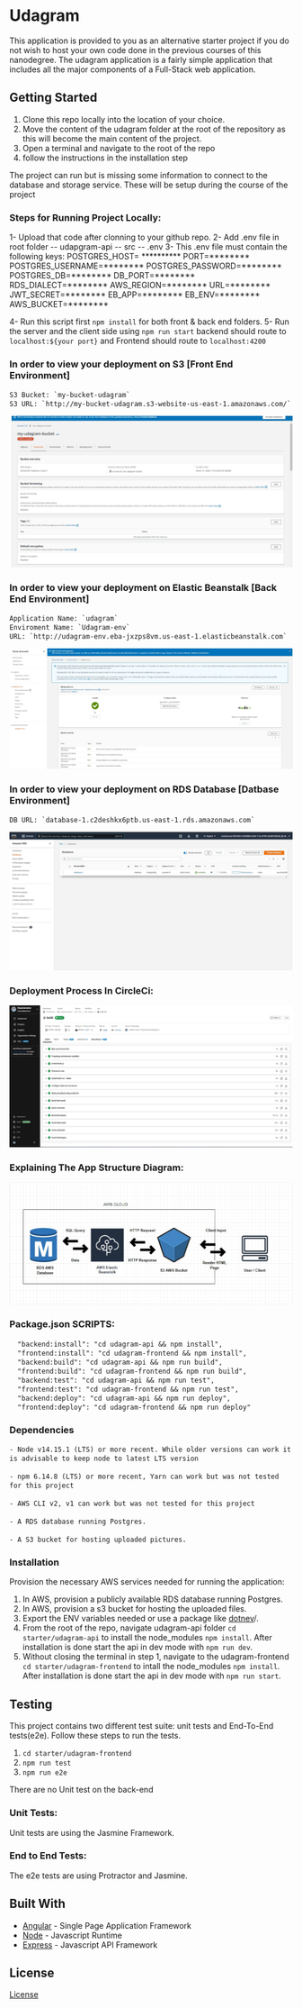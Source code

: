 # Udagram

This application is provided to you as an alternative starter project if you do not wish to host your own code done in the previous courses of this nanodegree. The udagram application is a fairly simple application that includes all the major components of a Full-Stack web application.

## Getting Started

1. Clone this repo locally into the location of your choice.
1. Move the content of the udagram folder at the root of the repository as this will become the main content of the project.
1. Open a terminal and navigate to the root of the repo
1. follow the instructions in the installation step

The project can run but is missing some information to connect to the database and storage service. These will be setup during the course of the project

### Steps for Running Project Locally:
1- Upload that code after clonning to your github repo.
2- Add .env file in root folder 
 -- udapgram-api 
   -- src
   -- .env
3- This .env file must contain the following keys:
POSTGRES_HOST= **********
PORT=********
POSTGRES_USERNAME=********
POSTGRES_PASSWORD=********
POSTGRES_DB=********
DB_PORT=********
RDS_DIALECT=********
AWS_REGION=********
URL=********
JWT_SECRET=********
EB_APP=********
EB_ENV=********
AWS_BUCKET=********

4- Run this script first `npm install` for both front & back end folders.
5- Run the server and the client side using `npm run start`
backend should route to `localhost:${your port}` and Frontend should route to `localhost:4200`

### In order to view your deployment on S3 [Front End Environment]

    S3 Bucket: `my-bucket-udagram`
    S3 URL: `http://my-bucket-udagram.s3-website-us-east-1.amazonaws.com/`

![Alt text](https://github.com/Hazemmmm/Udagram-Udacity/blob/main/Docs/S3/Screenshot%202022-03-11%20172507.jpg "Frontend Environment")

### In order to view your deployment on Elastic Beanstalk [Back End Environment]
    Application Name: `udagram`  
    Enviroment Name: `Udagram-env`
    URL: `http://udagram-env.eba-jxzps8vm.us-east-1.elasticbeanstalk.com`

![Alt text](https://github.com/Hazemmmm/Udagram-Udacity/blob/main/Docs/EB/Screenshot%202022-03-14%20010317.jpg "BackEnd Environment")

### In order to view your deployment on RDS Database [Datbase Environment]

    DB URL: `database-1.c2deshkx6ptb.us-east-1.rds.amazonaws.com`

![Alt text](https://github.com/Hazemmmm/Udagram-Udacity/blob/main/Docs/RDS/RDS_DB.jpg "DB Environment")


### Deployment Process In CircleCi:
![Alt text](https://github.com/Hazemmmm/Udagram-Udacity/blob/main/Docs/CircleCi/Screenshot%202022-03-14%20011859.jpg "CircleCi Passed")


### Explaining The App Structure Diagram:

![Alt text](https://github.com/Hazemmmm/Udagram-Udacity/blob/main/Docs/Diagram/Screenshot%202022-03-14%20013026.jpg "App Structure Diagram")


### Package.json SCRIPTS:

      "backend:install": "cd udagram-api && npm install",
      "frontend:install": "cd udagram-frontend && npm install",
      "backend:build": "cd udagram-api && npm run build",
      "frontend:build": "cd udagram-frontend && npm run build",
      "backend:test": "cd udagram-api && npm run test",
      "frontend:test": "cd udagram-frontend && npm run test",
      "backend:deploy": "cd udagram-api && npm run deploy",
      "frontend:deploy": "cd udagram-frontend && npm run deploy"


### Dependencies

```
- Node v14.15.1 (LTS) or more recent. While older versions can work it is advisable to keep node to latest LTS version

- npm 6.14.8 (LTS) or more recent, Yarn can work but was not tested for this project

- AWS CLI v2, v1 can work but was not tested for this project

- A RDS database running Postgres.

- A S3 bucket for hosting uploaded pictures.

```

### Installation

Provision the necessary AWS services needed for running the application:

1. In AWS, provision a publicly available RDS database running Postgres. <Place holder for link to classroom article>
1. In AWS, provision a s3 bucket for hosting the uploaded files. <Place holder for tlink to classroom article>
1. Export the ENV variables needed or use a package like [dotnev](https://www.npmjs.com/package/dotenv)/.
1. From the root of the repo, navigate udagram-api folder `cd starter/udagram-api` to install the node_modules `npm install`. After installation is done start the api in dev mode with `npm run dev`.
1. Without closing the terminal in step 1, navigate to the udagram-frontend `cd starter/udagram-frontend` to intall the node_modules `npm install`. After installation is done start the api in dev mode with `npm run start`.

## Testing

This project contains two different test suite: unit tests and End-To-End tests(e2e). Follow these steps to run the tests.

1. `cd starter/udagram-frontend`
1. `npm run test`
1. `npm run e2e`

There are no Unit test on the back-end

### Unit Tests:

Unit tests are using the Jasmine Framework.

### End to End Tests:

The e2e tests are using Protractor and Jasmine.

## Built With

- [Angular](https://angular.io/) - Single Page Application Framework
- [Node](https://nodejs.org) - Javascript Runtime
- [Express](https://expressjs.com/) - Javascript API Framework

## License

[License](LICENSE.txt)
